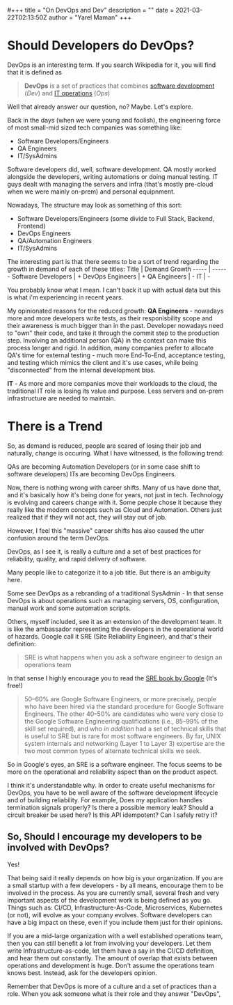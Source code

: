 #+++
title = "On DevOps and Dev"
description = ""
date = 2021-03-22T02:13:50Z
author = "Yarel Maman"
+++
# Should Developers do DevOps?

DevOps is an interesting term. If you search Wikipedia for it, you will find that it is defined as
> **DevOps** is a set of practices that combines [software development](https://en.wikipedia.org/wiki/Software_development "Software development") (_Dev_) and [IT operations](https://en.wikipedia.org/wiki/IT_operations "IT operations") (_Ops_)

Well that already answer our question, no? Maybe. Let's explore.

Back in the days (when we were young and foolish), the engineering force of most small-mid sized tech companies was something like:
- Software Developers/Engineers
- QA Engineers
- IT/SysAdmins

Software developers did, well, software development.
QA mostly worked alongside the developers, writing automations or doing manual testing.
IT guys dealt with managing the servers and infra (that's mostly pre-cloud when we were mainly on-prem) and personal equipnment.

Nowadays, The structure may look as something of this sort:
- Software Developers/Engineers (some divide to Full Stack, Backend, Frontend) 
- DevOps Engineers
- QA/Automation Engineers
- IT/SysAdmins

The interesting part is that there seems to be a sort of trend regarding the growth in demand of each of these titles:
Title | Demand Growth
----- | ------
Software Developers | +
DevOps Engineers | +
QA Engineers | -
IT | -


You probably know what I mean. I can't back it up with actual data but this is what i'm experiencing in recent years.

My opinionated reasons for the reduced growth:
**QA Engineers** - nowadays more and more developers write tests, as their responisbility scope and their awareness is much bigger than in the past. Developer nowadays need to "own" their code, and take it through the commit step to the production step. Involving an additional person (QA) in the context can make this process longer and rigid. 
In addition, many companies prefer to allocate QA's time for external testing - much more End-To-End, acceptance testing, and testing which mimics the client and it's use cases, while being "disconnected" from the internal development bias.

**IT** - As more and more companies move their workloads to the cloud, the traditional IT role is losing its value and purpose. Less servers and on-prem infrastructure are needed to maintain.

# There is a Trend
So, as demand is reduced, people are scared of losing their job and naturally, change is occuring.
What I have witnessed, is the following trend:

QAs are becoming Automation Developers (or in some case shift to software developers)
ITs are becoming DevOps Engineers.

Now, there is nothing wrong with career shifts. Many of us have done that, and it's basically how it's being done for years, not just in tech. Technology is evolving and careers change with it. Some people chose it because they really like the modern concepts such as Cloud and Automation. Others just realized that if they will not act, they will stay out of job.

However, I feel this "massive" career shifts has also caused the utter confusion around the term DevOps.

DevOps, as I see it, is really a culture and a set of best practices for reliability, quality, and rapid delivery of software.

Many people like to categorize it to a job title. But there is an ambiguity here.

Some see DevOps as a rebranding of a traditional SysAdmin - In that sense DevOps is about operations such as managing servers, OS, configuration, manual work and some automation scripts. 

Others, myself included, see it as an extension of the development team. It is like the ambassador representing the developers in the operational world of hazards. Google call it SRE (Site Reliability Engineer), and that's their definition: 
> SRE is what happens when you ask a software engineer to design an operations team

In that sense I highly encourage you to read the [SRE book by Google](https://sre.google/sre-book/introduction/) (It's free!)

> 50–60% are Google Software Engineers, or more precisely, people who have been hired via the standard procedure for Google Software Engineers. The other 40–50% are candidates who were very close to the Google Software Engineering qualifications (i.e., 85–99% of the skill set required), and who _in addition_ had a set of technical skills that is useful to SRE but is rare for most software engineers. By far, UNIX system internals and networking (Layer 1 to Layer 3) expertise are the two most common types of alternate technical skills we seek.


So in Google's eyes, an SRE is a software engineer. The focus seems to be more on the operational and reliability aspect than on the product aspect.

I think it's understandable why. In order to create useful mechanisms for DevOps, you have to be well aware of the software development lifecycle and of building reliability.
For example, Does my application handles termination signals properly? Is there a possible memory leak? Should a circuit breaker be used here? Is this API idempotent? Can I safely retry it?

## So, Should I encourage my developers to be involved with DevOps?
Yes! 

That being said it really depends on how big is your organization. If you are a small startup with a few developers - by all means, encourage them to be involved in the process. As you are currently small, several fresh and very important aspects of the development work is being defined as you go. Things such as: CI/CD, Infrastructure-As-Code, Microservices, Kubernetes (or not), will evolve as your company evolves. Software developers can have a big impact on these, even if you include them just for their opinions.

If you are a mid-large organization with a well established operations team, then you can still benefit a lot from involving your developers. Let them write Infrastructure-as-code, let them have a say in the CI/CD definition, and hear them out constantly. The amount of overlap that exists between operations and development is huge. Don't assume the operations team knows best. Instead, ask for the developers opinion.

Remember that DevOps is more of a culture and a set of practices than a role. 
When you ask someone what is their role and they answer "DevOps", 

